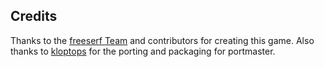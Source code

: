 ## Credits

Thanks to the [freeserf Team](https://github.com/freeserf/freeserf) and contributors for creating this game. Also thanks to [kloptops](https://github.com/kloptops/Portmaster-misc/tree/main/FreeSerf) for the porting and packaging for portmaster.

